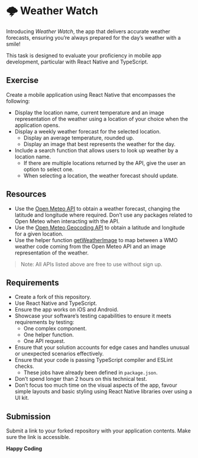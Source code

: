 # 🌩️ Weather Watch

Introducing *Weather Watch*, the app that delivers accurate weather forecasts, ensuring you’re always prepared for the day’s weather with a smile!

This task is designed to evaluate your proficiency in mobile app development, particular with React Native and TypeScript.

## Exercise

Create a mobile application using React Native that encompasses the following:

- Display the location name, current temperature and an image representation of the weather using a location of your choice when the application opens.
- Display a weekly weather forecast for the selected location.
   - Display an average temperature, rounded up.
   - Display an image that best represents the weather for the day.
- Include a search function that allows users to look up weather by a location name.
  - If there are multiple locations returned by the API, give the user an option to select one.
  - When selecting a location, the weather forecast should update.

## Resources

- Use the [Open Meteo API](https://api.open-meteo.com/v1/forecast?latitude=52.52&longitude=13.41&current=temperature_2m&hourly=temperature_2m,weather_code) to obtain a weather forecast, changing the latitude and longitude where required. Don’t use any packages related to Open Meteo when interacting with the API.
- Use the [Open Meteo Geocoding API](https://geocoding-api.open-meteo.com/v1/search?name=) to obtain a latitude and longitude for a given location.
- Use the helper function [getWeatherImage](./src/helpers/getWeatherImage.ts) to map between a WMO weather code coming from the Open Meteo API and an image representation of the weather.

> Note: All APIs listed above are free to use without sign up.

## Requirements

- Create a fork of this repository.
- Use React Native and TypeScript.
- Ensure the app works on iOS and Android.
- Showcase your software’s testing capabilities to ensure it meets requirements by testing:
   - One complex component.
   - One helper function.
   - One API request.
- Ensure that your solution accounts for edge cases and handles unusual or unexpected scenarios effectively.
- Ensure that your code is passing TypeScript compiler and ESLint checks.
   - These jobs have already been defined in `package.json`.
- Don’t spend longer than 2 hours on this technical test.
- Don’t focus too much time on the visual aspects of the app, favour simple layouts and basic styling using React Native libraries over using a UI kit.

## Submission

Submit a link to your forked repository with your application contents. Make sure the link is accessible.

**Happy Coding**
